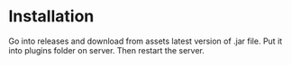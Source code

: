 
# Installation

Go into releases and download from assets latest version of .jar file. Put it into plugins folder on server. Then restart the server. 
